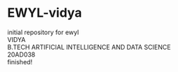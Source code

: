 # EWYL-vidya
initial repository for ewyl<br>
VIDYA<br>
B.TECH ARTIFICIAL INTELLIGENCE AND DATA SCIENCE<br>
20AD038<br>
finished!

